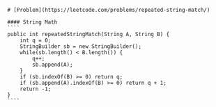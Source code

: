     # [Problem](https://leetcode.com/problems/repeated-string-match/)
    
    #### String Math
    ````
    public int repeatedStringMatch(String A, String B) {
        int q = 0;
        StringBuilder sb = new StringBuilder();   
        while(sb.length() < B.length()) {
            q++;
            sb.append(A);
        }
        if (sb.indexOf(B) >= 0) return q;
        if (sb.append(A).indexOf(B) >= 0) return q + 1;
        return -1;
    }
    ````
